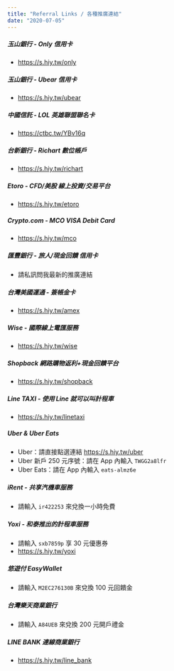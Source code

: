 ```yaml
---
title: "Referral Links / 各種推廣連結"
date: "2020-07-05"
---
```


##### 玉山銀行 - Only 信用卡

* https://s.hiy.tw/only

##### 玉山銀行 - Ubear 信用卡

* https://s.hiy.tw/ubear

##### 中國信託 - LOL 英雄聯盟聯名卡

* https://ctbc.tw/YBv16q

##### 台新銀行 - Richart 數位帳戶

* https://s.hiy.tw/richart

##### Etoro - CFD/美股 線上投資/交易平台

* https://s.hiy.tw/etoro

##### Crypto.com - MCO VISA Debit Card

* https://s.hiy.tw/mco

##### 匯豐銀行 - 旅人/現金回饋 信用卡

* 請私訊問我最新的推廣連結

##### 台灣美國運通 - 簽帳金卡

* https://s.hiy.tw/amex

##### Wise - 國際線上電匯服務

* https://s.hiy.tw/wise

##### Shopback 網路購物返利+現金回饋平台

* https://s.hiy.tw/shopback

##### Line TAXI - 使用 Line 就可以叫計程車

* https://s.hiy.tw/linetaxi

##### Uber & Uber Eats

* Uber：請直接點選連結 https://s.hiy.tw/uber
* Uber 新戶 250 元序號：請在 App 內輸入 `TWGG2a8lfr`
* Uber Eats：請在 App 內輸入 `eats-almz6e`
 

##### iRent - 共享汽機車服務

* 請輸入 `ir422253` 來兌換一小時免費


##### Yoxi - 和泰推出的計程車服務

* 請輸入 `sxb7859p` 享 30 元優惠券
* https://s.hiy.tw/yoxi


##### 悠遊付 EasyWallet

* 請輸入 `M2EC276130B` 來兌換 100 元回饋金

 
##### 台灣樂天商業銀行

* 請輸入 `A84UEB` 來兌換 200 元開戶禮金


##### LINE BANK 連線商業銀行

* https://s.hiy.tw/line_bank